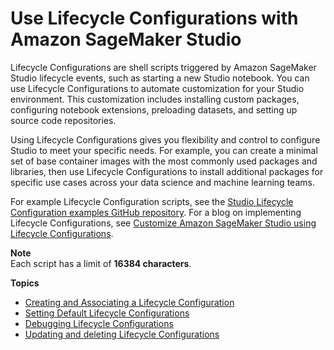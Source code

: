 # Use Lifecycle Configurations with Amazon SageMaker Studio<a name="studio-lcc"></a>

Lifecycle Configurations are shell scripts triggered by Amazon SageMaker Studio lifecycle events, such as starting a new Studio notebook\. You can use Lifecycle Configurations to automate customization for your Studio environment\. This customization includes installing custom packages, configuring notebook extensions, preloading datasets, and setting up source code repositories\.

Using Lifecycle Configurations gives you flexibility and control to configure Studio to meet your specific needs\. For example, you can create a minimal set of base container images with the most commonly used packages and libraries, then use Lifecycle Configurations to install additional packages for specific use cases across your data science and machine learning teams\.

For example Lifecycle Configuration scripts, see the [Studio Lifecycle Configuration examples GitHub repository](https://github.com/aws-samples/sagemaker-studio-lifecycle-config-examples)\. For a blog on implementing Lifecycle Configurations, see [Customize Amazon SageMaker Studio using Lifecycle Configurations](http://aws.amazon.com/blogs/machine-learning/customize-amazon-sagemaker-studio-using-lifecycle-configurations/)\.

**Note**  
Each script has a limit of **16384 characters**\.

**Topics**
+ [Creating and Associating a Lifecycle Configuration](studio-lcc-create.md)
+ [Setting Default Lifecycle Configurations](studio-lcc-defaults.md)
+ [Debugging Lifecycle Configurations](studio-lcc-debug.md)
+ [Updating and deleting Lifecycle Configurations](studio-lcc-delete.md)